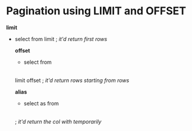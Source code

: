 # Pagination using LIMIT and OFFSET

**limit**
- select <colname> from <table> limit <value>;
*it'd return first <value> rows*

**offset**
- select <colname> from <table> limit <value> offset <value>;
*it'd return <value> rows starting from <offset-value> rows*

**alias**
- select <colname> as <alias-name> from <table>;
*it'd return the col with <alias-name> temporarily*